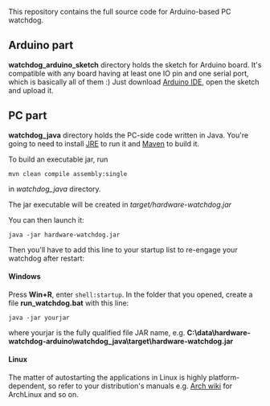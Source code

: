 This repository contains the full source code for Arduino-based PC watchdog.

## Arduino part

__watchdog_arduino_sketch__ directory holds the sketch for Arduino board.
It's compatible with any board having at least one IO pin and one serial port, which is basically all of them :)
Just download [Arduino IDE](https://www.arduino.cc/en/Main/Software), open the sketch and upload it.

## PC part

__watchdog_java__ directory holds the PC-side code written in Java.
You're going to need to install [JRE](https://java.com/en/download/) to run it and [Maven](https://maven.apache.org/) to build it.

To build an executable jar, run

`mvn clean compile assembly:single`

in _watchdog_java_ directory.

The jar executable will be created in _target/hardware-watchdog.jar_

You can then launch it:

`java -jar hardware-watchdog.jar`

Then you'll have to add this line to your startup list to re-engage
your watchdog after restart:

#### Windows

Press __Win+R__, enter `shell:startup`. In the folder that you opened,
create a file __run_watchdog.bat__ with this line:

`java -jar yourjar`

where yourjar is the fully qualified file JAR name, e.g.
 __C:\data\hardware-watchdog-arduino\watchdog_java\target\hardware-watchdog.jar__

#### Linux

The matter of autostarting the applications in Linux is highly platform-dependent,
 so refer to your distribution's manuals e.g.
  [Arch wiki](https://wiki.archlinux.org/index.php/autostarting) for ArchLinux and so on.